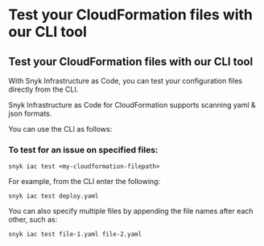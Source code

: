 # Test your CloudFormation files with our CLI tool

## Test your CloudFormation files with our CLI tool

With Snyk Infrastructure as Code, you can test your configuration files directly from the CLI.

Snyk Infrastructure as Code for CloudFormation supports scanning yaml & json formats.

You can use the CLI as follows:

### To test for an issue on specified files:

```text
snyk iac test <my-cloudformation-filepath>
```

For example, from the CLI enter the following:

```text
snyk iac test deploy.yaml
```

You can also specify multiple files by appending the file names after each other, such as:

```text
snyk iac test file-1.yaml file-2.yaml
```

